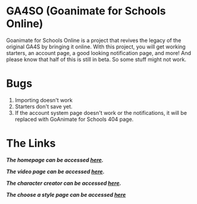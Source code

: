 # GA4SO (Goanimate for Schools Online)
Goanimate for Schools Online is a project that revives the legacy of the original GA4S by bringing it online. With this project, you will get working starters, an account page, a good looking notification page, and more! And please know that half of this is still in beta. So some stuff might not work.
# Bugs
1. Importing doesn't work
2. Starters don't save yet.
3. If the account system page doesn't work or the notifications, it will be replaced with GoAnimate for Schools 404 page.
# The Links
***The homepage can be accessed [here](https://owendeveloper490.github.io/GA4SO/).***

***The video page can be accessed [here](https://owendeveloper490.github.io/GA4SO/movies.html).***

***The character creator can be accessed [here](https://owendeveloper490.github.io/GA4SO/character_creator/cw.html).***

***The choose a style page can be accessed [here](https://owendeveloper490.github.io/GA4SO/videomaker.html)***
